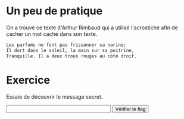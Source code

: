 # Un peu de pratique

On a trouvé ce texte d'Arthur Rimbaud qui a utilisé l'acrostiche afin de cacher
un mot caché dans son texte.

```md
Les parfums ne font pas frissonner sa narine;
Il dort dans le soleil, la main sur sa poitrine,
Tranquille. Il a deux trous rouges au côté droit.
```

# Exercice

Essaie de découvrir le message secret.

<script src="resources/script/script.js"></script>

<input type="text" id="steganoFlag" required minlength="4" maxlength="32" size="32" />
<button onclick="validate()">Vérifier le flag</button>
